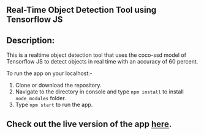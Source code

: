 ## Real-Time Object Detection Tool using Tensorflow JS

## Description:
This is a realtime object detection tool that uses the coco-ssd model of Tensorflow JS 
to detect objects in real time with an accuracy of 60 percent.

To run the app on your localhost:-
1) Clone or download the repository.
2) Navigate to the directory in console and type `npm install` to install `node_modules` folder.
3) Type `npm start` to run the app.

## Check out the live version of the app [here](https://60e97e757ad727db88098692--realtime-object-detection-tool.netlify.app).

